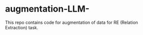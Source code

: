 # augmentation-LLM-
This repo contains code for augmentation of data for RE (Relation Extraction) task. 
